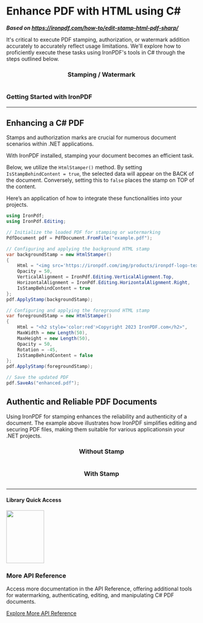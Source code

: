 # Enhance PDF with HTML using C&num;

***Based on <https://ironpdf.com/how-to/edit-stamp-html-pdf-sharp/>***


It's critical to execute PDF stamping, authorization, or watermark addition accurately to accurately reflect usage limitations. We'll explore how to proficiently execute these tasks using IronPDF's tools in C# through the steps outlined below.

<center>
	<h3>Stamping / Watermark</h3>
	<div style="display: flex; align-items: center; justify-content: center;">
		<div class="center-image-wrapper" style="max-width: 100px">
			<img src="https://ironpdf.com/img/faq/edit-stamp-html-pdf-sharp/edit-stamp-html-pdf-sharp.png" alt="" class="img-responsive add-shadow">
		</div>
		<div class="center-image-wrapper" style="max-width: 165px">
			<img src="https://ironpdf.com/img/faq/edit-stamp-html-pdf-sharp/edit-stamp-html-pdf-sharp2.png" alt="" class="img-responsive add-shadow">
		</div>
		<div class="center-image-wrapper" style="max-width: 130px;">
			<img src="https://ironpdf.com/img/faq/edit-stamp-html-pdf-sharp/edit-stamp-html-pdf-sharp3.png" alt="" class="img-responsive add-shadow">
		</div>
	</div>
</center>

<h3>Getting Started with IronPDF</h3>

---

## Enhancing a C# PDF

Stamps and authorization marks are crucial for numerous document scenarios within .NET applications.

With IronPDF installed, stamping your document becomes an efficient task.

Below, we utilize the `HtmlStamper()` method. By setting `IsStampBehindContent = true`, the selected data will appear on the BACK of the document. Conversely, setting this to `false` places the stamp on TOP of the content.

Here’s an application of how to integrate these functionalities into your projects.

```cs
using IronPdf;
using IronPdf.Editing;

// Initialize the loaded PDF for stamping or watermarking
PdfDocument pdf = PdfDocument.FromFile("example.pdf");

// Configuring and applying the background HTML stamp
var backgroundStamp = new HtmlStamper()
{
    Html = "<img src='https://ironpdf.com/img/products/ironpdf-logo-text-dotnet.svg'/>",
    Opacity = 50,
    VerticalAlignment = IronPdf.Editing.VerticalAlignment.Top,
    HorizontalAlignment = IronPdf.Editing.HorizontalAlignment.Right,
    IsStampBehindContent = true
};
pdf.ApplyStamp(backgroundStamp);

// Configuring and applying the foreground HTML stamp
var foregroundStamp = new HtmlStamper()
{
    Html = "<h2 style='color:red'>Copyright 2023 IronPDF.com</h2>",
    MaxWidth = new Length(50),
    MaxHeight = new Length(50),
    Opacity = 50,
    Rotation = -45,
    IsStampBehindContent = false
};
pdf.ApplyStamp(foregroundStamp);

// Save the updated PDF
pdf.SaveAs("enhanced.pdf");
```

## Authentic and Reliable PDF Documents

Using IronPDF for stamping enhances the reliability and authenticity of a document. The example above illustrates how IronPDF simplifies editing and securing PDF files, making them suitable for various applicationsin your .NET projects.

<div class="row">
	<div class="col-md-6">
		<center>
			<h3>Without Stamp</h3>
			<div class="center-image-wrapper">
				<a rel="nofollow" href="https://ironpdf.com/img/faq/edit-stamp-html-pdf-sharp/edit-stamp-html-pdf-sharp4.png" target="_blank">
					<img src="https://ironpdf.com/img/faq/edit-stamp-html-pdf-sharp/edit-stamp-html-pdf-sharp4.png" alt="" class="img-responsive add-shadow">
				</a>
			</div>
		</center>
	</div>
	<div class="col-md-6">
		<center>
			<h3>With Stamp</h3>
			<div class="center-image-wrapper">
				<a rel="nofollow" href="https://ironpdf.com/img/faq/edit-stamp-html-pdf-sharp/edit-stamp-html-pdf-sharp5.png" target="_blank">
					<img src="https://ironpdf.com/img/faq/edit-stamp-html-pdf-sharp/edit-stamp-html-pdf-sharp5.png" alt="" class="img-responsive add-shadow">
				</a>
			</div>
		</center>
	</div>
</div>

<hr class="separator">
<h4 class="tutorial-segment-title">Library Quick Access</h4>

<div class="tutorial-section">
  <div class="row">
    <div class="col-sm-4">
      <div class="tutorial-image">
        <img style="max-width: 110px; width: 100px; height: 140px;" alt="" class="img-responsive add-shadow" src="https://ironpdf.com/img/svgs/documentation.svg" width="100" height="140">
      </div>
    </div>
    <div class="col-sm-8">
      <h3>More API Reference</h3>
      <p>Access more documentation in the API Reference, offering additional tools for watermarking, authenticating, editing, and manipulating C# PDF documents.</p>
      <a class="doc-link" href="https://ironpdf.com/object-reference/api/IronPdf.html" target="_blank"> Explore More API Reference <i class="fa fa-chevron-right"></i></a>
    </div>
  </div>
</div>